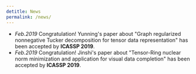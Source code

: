 ```yaml
---
detitle: News
permalink: /news/
---
```

- *Feb.2019*  Congratulation! Yunning's paper about "Graph regularized nonnegative Tucker decomposition for tensor data representation" has been accepted by **ICASSP 2019**.
- *Feb.2019* Congratulation! Jinshi's paper about "Tensor-Ring nuclear norm minimization and application for visual data completion" has been accepted by **ICASSP 2019**.